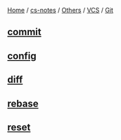 [Home](https://mengxianbin.github.io) /
[cs-notes](https://mengxianbin.github.io/cs-notes/site) /
[Others](https://mengxianbin.github.io/cs-notes/site/Others) /
[VCS](https://mengxianbin.github.io/cs-notes/site/Others/VCS) /
[Git](https://mengxianbin.github.io/cs-notes/site/Others/VCS/Git)

## [commit](https://mengxianbin.github.io/cs-notes/site/Others/VCS/Git/commit)

## [config](https://mengxianbin.github.io/cs-notes/site/Others/VCS/Git/config)

## [diff](https://mengxianbin.github.io/cs-notes/site/Others/VCS/Git/diff)

## [rebase](https://mengxianbin.github.io/cs-notes/site/Others/VCS/Git/rebase)

## [reset](https://mengxianbin.github.io/cs-notes/site/Others/VCS/Git/reset)
